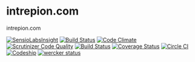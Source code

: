# intrepion.com
intrepion.com

[![SensioLabsInsight](https://insight.sensiolabs.com/projects/6d56b1d7-839e-4401-8e19-ecca2609bf5d/mini.png)](https://insight.sensiolabs.com/projects/6d56b1d7-839e-4401-8e19-ecca2609bf5d)
[![Build Status](https://travis-ci.org/intrepion/intrepion.com.svg)](https://travis-ci.org/intrepion/intrepion.com)
[![Code Climate](https://codeclimate.com/github/intrepion/intrepion.com/badges/gpa.svg)](https://codeclimate.com/github/intrepion/intrepion.com)
[![Scrutinizer Code Quality](https://scrutinizer-ci.com/g/intrepion/intrepion.com/badges/quality-score.png?b=master)](https://scrutinizer-ci.com/g/intrepion/intrepion.com/?branch=master)
[![Build Status](https://scrutinizer-ci.com/g/intrepion/intrepion.com/badges/build.png?b=master)](https://scrutinizer-ci.com/g/intrepion/intrepion.com/build-status/master)
[![Coverage Status](https://coveralls.io/repos/intrepion/intrepion.com/badge.svg?branch=master&service=github)](https://coveralls.io/github/intrepion/intrepion.com?branch=master)
[![Circle CI](https://circleci.com/gh/intrepion/intrepion.com.svg?style=svg)](https://circleci.com/gh/intrepion/intrepion.com)
[![Codeship](https://codeship.com/projects/bc507d80-0f24-0133-4a5f-226e55fae8ac/status?branch=master)](https://codeship.com/projects/91893)
[![wercker status](https://app.wercker.com/status/228e5b8c45440844c7d652146ba3b263/s "wercker status")](https://app.wercker.com/project/bykey/228e5b8c45440844c7d652146ba3b263)
